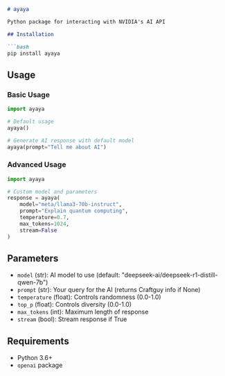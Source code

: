 ```markdown
# ayaya

Python package for interacting with NVIDIA's AI API

## Installation

```bash
pip install ayaya
```

## Usage

### Basic Usage
```python
import ayaya

# Default usage
ayaya()

# Generate AI response with default model
ayaya(prompt="Tell me about AI")

```

### Advanced Usage
```python
import ayaya

# Custom model and parameters
response = ayaya(
    model="meta/llama3-70b-instruct",
    prompt="Explain quantum computing",
    temperature=0.7,
    max_tokens=1024,
    stream=False
)
```

## Parameters

- `model` (str): AI model to use (default: "deepseek-ai/deepseek-r1-distill-qwen-7b")
- `prompt` (str): Your query for the AI (returns Craftguy info if None)
- `temperature` (float): Controls randomness (0.0-1.0)
- `top_p` (float): Controls diversity (0.0-1.0) 
- `max_tokens` (int): Maximum length of response
- `stream` (bool): Stream response if True

## Requirements

- Python 3.6+
- `openai` package